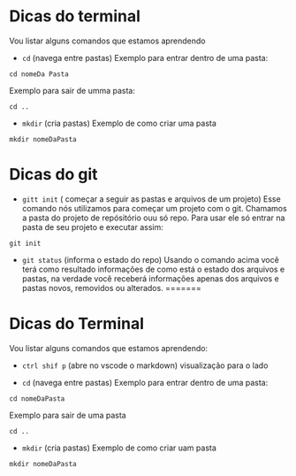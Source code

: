 
# Dicas do terminal
Vou listar alguns comandos que estamos aprendendo


- `cd` (navega entre pastas) Exemplo para entrar dentro de uma pasta:

```
cd nomeDa Pasta
```

Exemplo para sair de umma pasta:

```
cd ..
```

- `mkdir` (cria pastas) Exemplo de como criar uma pasta

```
mkdir nomeDaPasta
```

# Dicas do git

- `gitt init` ( começar a seguir as pastas e arquivos de um projeto) Esse comando nós utilizamos para começar um projeto com o git. Chamamos a pasta do projeto de repósitório ouu só repo. Para usar ele só entrar na pasta de seu projeto e executar assim:

```
git init
```

- `git status` (informa o estado do repo) Usando o comando acima você terá como resultado informações de como está o estado dos arquivos e pastas, na verdade você receberá informações apenas dos arquivos e pastas novos, removidos ou alterados.
=======
# Dicas do Terminal

Vou listar alguns comandos que estamos aprendendo:

- `ctrl shif p` (abre no vscode o markdown)
visualização para o lado


- `cd` (navega entre pastas)
Exemplo para entrar dentro de uma pasta:

```
cd nomeDaPasta
```

Exemplo para sair de uma pasta

```
cd ..
```

- `mkdir` (cria pastas)
Exemplo de como criar uam pasta

```
mkdir nomeDaPasta
```

